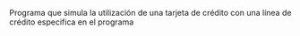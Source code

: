 Programa que simula la utilización de una tarjeta de crédito con una línea de crédito especifica en el programa
